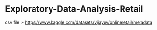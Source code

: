 # Exploratory-Data-Analysis-Retail
csv file :- https://www.kaggle.com/datasets/vijayuv/onlineretail/metadata
